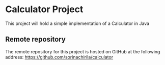 # Calculator Project
This project will hold a simple implementation of a Calculator in Java
## Remote repository 
The remote repository for this project is hosted on GitHub at the following address: https://github.com/sorinachirila/calculator 
